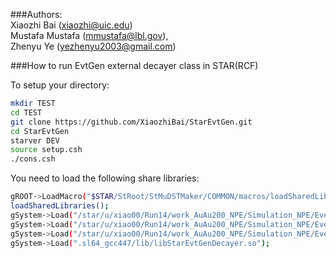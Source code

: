###Authors:  
  Xiaozhi Bai (xiaozhi@uic.edu)  
  Mustafa Mustafa (mmustafa@lbl.gov),  
  Zhenyu Ye       (yezhenyu2003@gmail.com)

###How to run EvtGen external decayer class in STAR(RCF)  

To setup your directory:  

```bash
mkdir TEST
cd TEST
git clone https://github.com/XiaozhiBai/StarEvtGen.git
cd StarEvtGen
starver DEV
source setup.csh
./cons.csh
```

You need to load the following share libraries:  
```bash
gROOT->LoadMacro("$STAR/StRoot/StMuDSTMaker/COMMON/macros/loadSharedLibraries.C");
loadSharedLibraries();
gSystem->Load("/star/u/xiao00/Run14/work_AuAu200_NPE/Simulation_NPE/Event_Gen/evtgen/1.3.0/lib/libEvtGen.so");
gSystem->Load("/star/u/xiao00/Run14/work_AuAu200_NPE/Simulation_NPE/Event_Gen/evtgen/1.3.0/lib/libEvtGenExternal.so");
gSystem->Load("/star/u/xiao00/Run14/work_AuAu200_NPE/Simulation_NPE/Event_Gen/pythia8/186/lib/libpythia8.so");
gSystem->Load(".sl64_gcc447/lib/libStarEvtGenDecayer.so");
```
